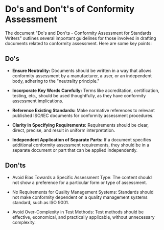 # Do's and Don't's of Conformity Assessment

The document "Do's and Don'ts - Conformity Assessment for Standards Writers" outlines several important guidelines for those involved in drafting documents related to conformity assessment. Here are some key points:

## Do's

- **Ensure Neutrality:** Documents should be written in a way that allows conformity assessment by a manufacturer, a user, or an independent body, adhering to the "neutrality principle."

- **Incorporate Key Words Carefully:** Terms like accreditation, certification, testing, etc., should be used thoughtfully, as they have conformity assessment implications.

- **Reference Existing Standards:** Make normative references to relevant published ISO/IEC documents for conformity assessment procedures.

- **Clarity in Specifying Requirements:** Requirements should be clear, direct, precise, and result in uniform interpretation.

- **Independent Application of Separate Parts:** If a document specifies additional conformity assessment requirements, they should be in a separate document or part that can be applied independently.

## Don'ts

- Avoid Bias Towards a Specific Assessment Type: The content should not show a preference for a particular form or type of assessment.

- No Requirements for Quality Management Systems: Standards should not make conformity dependent on a quality management systems standard, such as ISO 9001.

- Avoid Over-Complexity in Test Methods: Test methods should be effective, economical, and practically applicable, without unnecessary complexity.
